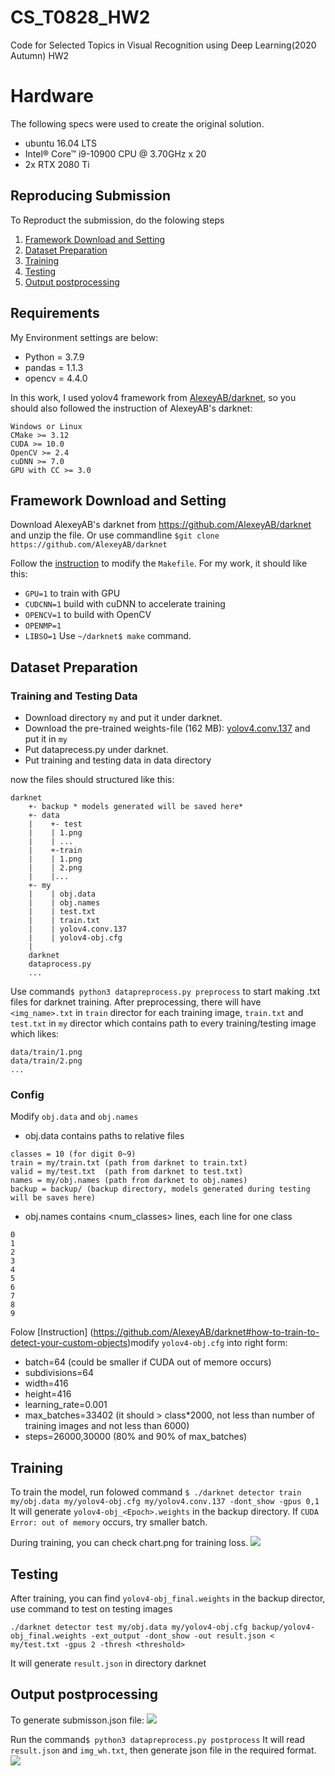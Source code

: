 # CS_T0828_HW2

Code for Selected Topics in Visual Recognition
using Deep Learning(2020 Autumn) HW2

# Hardware
The following specs were used to create the original solution.
- ubuntu 16.04 LTS
- Intel® Core™ i9-10900 CPU @ 3.70GHz x 20
- 2x RTX 2080 Ti

## Reproducing Submission
To Reproduct the submission, do the folowing steps
1. [Framework Download and Setting](#Framework-Download-and-Setting)
2. [Dataset Preparation](#Dataset-Preparation)
3. [Training](#Training)
4. [Testing](#Testing)
5. [Output postprocessing](#Output-postprocessing)

## Requirements
My Environment settings are below:
* Python = 3.7.9
* pandas = 1.1.3
* opencv = 4.4.0

In this work, I used yolov4 framework from [AlexeyAB/darknet](https://github.com/AlexeyAB/darknet), so you should also followed the instruction of AlexeyAB's darknet:
```
Windows or Linux
CMake >= 3.12
CUDA >= 10.0
OpenCV >= 2.4
cuDNN >= 7.0
GPU with CC >= 3.0
```
## Framework Download and Setting
Download AlexeyAB's darknet from https://github.com/AlexeyAB/darknet
and unzip the file.
Or use commandline `$git clone https://github.com/AlexeyAB/darknet`

Follow the [instruction](https://github.com/AlexeyAB/darknet#how-to-compile-on-linux-using-make) to modify the `Makefile`. For my work, it should like this:
* `GPU=1` to train with GPU
* `CUDCNN=1` build with cuDNN to accelerate training
* `OPENCV=1`  to build with OpenCV
* `OPENMP=1`
* `LIBSO=1`
Use `~/darknet$ make` command.
## Dataset Preparation
### Training and Testing Data
* Download directory `my` and put it under darknet.
* Download the pre-trained weights-file (162 MB): [yolov4.conv.137](https://github.com/AlexeyAB/darknet/releases/download/darknet_yolo_v3_optimal/yolov4.conv.137) and put it in `my`
* Put dataprecess.py under darknet.
* Put training and testing data in data directory

now the files should structured like this:
```
darknet
    +- backup * models generated will be saved here*
    +- data
    |    +- test
    |    | 1.png
    |    | ...
    |    +-train
    |    | 1.png
    |    | 2.png
    |    |...
    +- my
    |    | obj.data
    |    | obj.names 
    |    | test.txt
    |    | train.txt
    |    | yolov4.conv.137
    |    | yolov4-obj.cfg
    |    
    darknet
    dataprocess.py
    ...
```
Use command`$ python3 datapreprocess.py preprocess` to start making .txt files for darknet training.
After preprocessing, there will have `<img_name>.txt` in `train` director for each training image, `train.txt` and `test.txt` in `my` director which contains path to every training/testing image which likes:
```
data/train/1.png
data/train/2.png
...
```
### Config
Modify `obj.data` and `obj.names`
* obj.data contains paths to relative files
```
classes = 10 (for digit 0~9)
train = my/train.txt (path from darknet to train.txt)
valid = my/test.txt  (path from darknet to test.txt)
names = my/obj.names (path from darknet to obj.names)
backup = backup/ (backup directory, models generated during testing will be saves here)
```
* obj.names contains <num_classes> lines, each line for one class
```
0
1
2
3
4
5
6
7
8
9
```
Folow [Instruction] (https://github.com/AlexeyAB/darknet#how-to-train-to-detect-your-custom-objects)modify `yolov4-obj.cfg` into right form:
- batch=64 (could be smaller if CUDA out of memore occurs)
- subdivisions=64
- width=416
- height=416
- learning_rate=0.001
- max_batches=33402 (it should > class*2000, not less than number of training images and not less than 6000)
- steps=26000,30000 (80% and 90% of max_batches)

## Training
To train the model, run folowed command
`$ ./darknet detector train my/obj.data my/yolov4-obj.cfg my/yolov4.conv.137 -dont_show -gpus 0,1`
It will generate `yolov4-obj_<Epoch>.weights` in the backup directory.
If `CUDA Error: out of memory` occurs, try smaller batch.

During training, you can check chart.png for training loss.
![](https://i.imgur.com/HbkDi6v.png)

## Testing
After training, you can find `yolov4-obj_final.weights` in the backup director, use command to test on testing images
```
./darknet detector test my/obj.data my/yolov4-obj.cfg backup/yolov4-obj_final.weights -ext_output -dont_show -out result.json < my/test.txt -gpus 2 -thresh <threshold>
```

It will generate `result.json` in directory darknet
## Output postprocessing
To generate submisson.json file:
![](https://i.imgur.com/Id5qci4.png)

Run the command`$ python3 datapreprocess.py postprocess`
It will read `result.json` and `img_wh.txt`, then generate json file in the required format.
![](https://i.imgur.com/uIhoLVJ.png)
